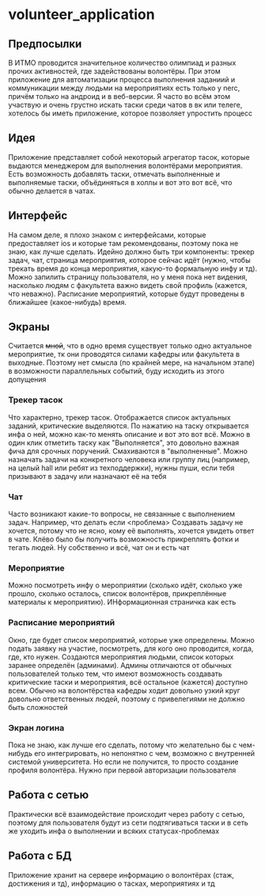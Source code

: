 # volunteer_application
## Предпосылки
В ИТМО проводится значительное количество олимпиад и разных прочих активностей, где задействованы волонтёры. При этом приложение для автоматизации процесса выполнения заданиий и коммуникации между людьми на мероприятиях есть только у nerc, причём только на андроид и в веб-версии. Я часто во всём этом участвую и очень грустно искать таски среди чатов в вк или телеге, хотелось бы иметь приложение, которое позволяет упростить процесс

## Идея
Приложение представляет собой некоторый агрегатор тасок, которые выдаются менеджером для выполнения волонтёрами мероприятия. Есть возможность добавлять таски, отмечать выполненные и выполняемые таски, объёдиняться в холлы и вот это вот всё, что обычно делается в чатах. 

## Интерфейс
На самом деле, я плохо знаком с интерфейсами, которые предоставляет ios и которые там рекомендованы, поэтому пока не знаю, как лучше сделать. Идейно должно быть три компоненты: трекер задач, чат, страница мероприятия, которое сейчас идёт (нужно, чтобы трекать время до конца мероприятия, какую-то формальную инфу и тд). Можно запилить страницу пользователя, но у меня пока нет видения, насколько людям с факультета важно видеть свой профиль (кажется, что неважно). Расписание мероприятий, которые будут проведены в ближайшее (какое-нибудь) время.

## Экраны
Считается ~~мной~~, что в одно время существует только одно актуальное мероприятие, тк они проводятся силами кафедры или факультета в выходные. Поэтому нет смысла (по крайней мере, на начальном этапе) в возможности параллельных событий, буду исходить из этого допущения

### Трекер тасок
Что характерно, трекер тасок. Отображается список актуальных заданий, критические выделяются. По нажатию на таску открывается инфа о ней, можно как-то менять описание и вот это вот всё. Можно в один клик отметить таску как "Выполняется", это довольно важная фича для срочных поручений. Смахиваются в "выполненные". Можно назначать задачи на конкретного человека или группу лиц (например, на целый hall или ребят из техподдержки), нужны пуши, если тебя призывают в задачу или назначают её на тебя

### Чат
Часто возникают какие-то вопросы, не связанные с выполнением задач. Например, что делать если <проблема> Создавать задачу не хочется, потому что не ясно, кому её выполнять, хочется увидеть ответ в чате. Клёво было бы получить возможность прикреплять фотки и тегать людей. Ну собственно и всё, чат он и есть чат

### Мероприятие
Можно посмотреть инфу о мероприятии (сколько идёт, сколько уже прошло, сколько осталось, список волонтёров, прикреплённые материалы к мероприятию). ИНформационная страничка как есть 

### Расписание мероприятий 
Окно, где будет список мероприятий, которые уже определены. Можно подать заявку на участие, посмотреть, для кого оно проводится, когда, где, кто нужен. Создаются мероприятия людьми, список которых заранее определён (админами). Админы отличаются от обычных пользователей только тем, что имеют возможность создавать критические таски и мероприятия, всё остальное (кажется) доступно всем. Обычно на волонтёрства кафедры ходит довольно узкий круг довольно ответственных людей, поэтому с привелегиями не должно быть сложностей

### Экран логина
Пока не знаю, как лучше его сделать, потому что желательно бы с чем-нибудь его интегрировать, но непонятно с чем, возможно с внутренней системой университета. Но если не получится, то просто создание профиля волонтёра. Нужно при первой авторизации пользователя

## Работа с сетью
Практически всё взаимодействие происходит через работу с сетью, поэтому для пользователя будут из сети подтягиваться таски и в сеть же уходить инфа о выполнении и всяких статусах-проблемах

## Работа с БД
Приложение хранит на сервере информацию о волонтёрах (стаж, достижения и тд), информацию о тасках, мероприятиях и тд
